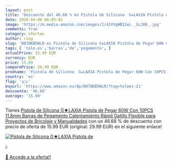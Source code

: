 ```yaml
---
layout: post
title: 'Descuento del 46.68 % en Pistola de Silicona  G★LAXIA Pistola de '
date: 2020-04-08 06:05:42
image: 'https://m.media-amazon.com/images/I/41VVgWBI2eL._SL200_.jpg'
comments: true
category: ofertas
author: ring
slug: 'B07QKB5WLR-es Pistola de Silicona G★LAXIA Pistola de Pegar 60W Con 10PCS...'
tags: [ 'tole.es','barras','de','pegamento', ]
actualPrice: 15.99 EUR
currency: EUR
price: 15.99
comparePrice: 29.99 EUR
prodname: 'Pistola de Silicona  G★LAXIA Pistola de Pegar 60W Con 10PCS 11.8mm Barras de Pegamento Calentamiento Rápid  Gatillo Flexible  para Proyectos de Bricolaje y Manualidades'
country: 'es'
flag: '🇪🇸'
buyurl: 'https://www.amazon.es/dp/B07QKB5WLR/?tag=tolees-21'
descuento: '46.68'
average: '15.99'
---
```


Tienes [Pistola de Silicona  G★LAXIA Pistola de Pegar 60W Con 10PCS 11.8mm Barras de Pegamento Calentamiento Rápid  Gatillo Flexible  para Proyectos de Bricolaje y Manualidades](https://www.amazon.es/dp/B07QKB5WLR/?tag=tolees-21) con un 46.68 % de descuento con precio de oferta de 15.99 EUR (original: 29.99 EUR) en el siguiente enlace!

[![Pistola de Silicona  G★LAXIA Pistola de ](https://m.media-amazon.com/images/I/41VVgWBI2eL._SL200_.jpg)](https://www.amazon.es/dp/B07QKB5WLR/?tag=tolees-21)

ℹ️:


[🛒 Accede a la oferta!!](https://www.amazon.es/dp/B07QKB5WLR/?tag=tolees-21)
